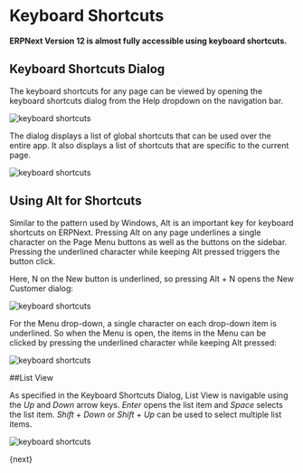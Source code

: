 <!-- add-breadcrumbs -->
# Keyboard Shortcuts

**ERPNext Version 12 is almost fully accessible using keyboard shortcuts.**

## Keyboard Shortcuts Dialog

The keyboard shortcuts for any page can be viewed by opening the keyboard shortcuts dialog from the Help dropdown on the navigation bar.

![keyboard shortcuts](/docs/v13/assets/img/using-erpnext/using-keyboard-shortcuts-6.gif)

The dialog displays a list of global shortcuts that can be used over the entire app. It also displays a list of shortcuts that are specific to the current page.

![keyboard shortcuts](/docs/v13/assets/img/using-erpnext/keyboard-shortcuts-dialog.png)

## Using Alt for Shortcuts

Similar to the pattern used by Windows, Alt is an important key for keyboard shortcuts on ERPNext. Pressing Alt on any page underlines a single character on the Page Menu buttons as well as the buttons on the sidebar. Pressing the underlined character while keeping Alt pressed triggers the button click.

Here, N on the New button is underlined, so pressing Alt + N opens the New Customer dialog:

![keyboard shortcuts](/docs/v13/assets/img/using-erpnext/using-keyboard-shortcuts-1.gif)

For the Menu drop-down, a single character on each drop-down item is underlined. So when the Menu is open, the items in the Menu can be clicked by pressing the underlined character while keeping Alt pressed:

![keyboard shortcuts](/docs/v13/assets/img/using-erpnext/using-keyboard-shortcuts-2.gif)

##List View

As specified in the Keyboard Shortcuts Dialog, List View is navigable using the *Up* and *Down* arrow keys. *Enter* opens the list item and *Space* selects the list item. *Shift* + *Down* or *Shift* + *Up* can be used to select multiple list items.

![keyboard shortcuts](/docs/v13/assets/img/using-erpnext/using-keyboard-shortcuts-5.png)

{next}

<!-- markdown -->